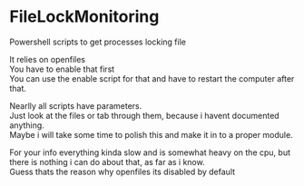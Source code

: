 # FileLockMonitoring

Powershell scripts to get processes locking file

It relies on openfiles\
You have to enable that first\
You can use the enable script for that and have to restart the computer after that.

Nearlly all scripts have parameters.\
Just look at the files or tab through them, because i havent documented anything.\
Maybe i will take some time to polish this and make it in to a proper module.

For your info everything kinda slow and is somewhat heavy on the cpu, but there is nothing i can do about that, as far as i know.\
Guess thats the reason why openfiles its disabled by default
